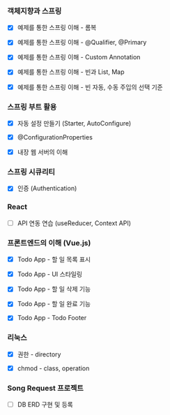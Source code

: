 ### 객체지향과 스프링

- [x] 예제를 통한 스프링 이해 - 롬복
- [x] 예제를 통한 스프링 이해 - @Qualifier, @Primary
- [x] 예제를 통한 스프링 이해 - Custom Annotation
- [x] 예제를 통한 스프링 이해 - 빈과 List, Map
- [x] 예제를 통한 스프링 이해 - 빈 자동, 수동 주입의 선택 기준



### 스프링 부트 활용

- [x] 자동 설정 만들기 (Starter, AutoConfigure)
- [x] @ConfigurationProperties
- [x] 내장 웹 서버의 이해



### 스프링 시큐리티

- [x] 인증 (Authentication)



### React

- [ ] API 연동 연습 (useReducer, Context API)



### 프론트엔드의 이해 (Vue.js)

- [x] Todo App - 할 일 목록 표시
- [x] Todo App - UI 스타일링
- [x] Todo App - 할 일 삭제 기능
- [x] Todo App - 할 일 완료 기능
- [x] Todo App - Todo Footer



### 리눅스

- [x] 권한 - directory
- [x] chmod - class, operation



### Song Request 프로젝트

- [ ] DB ERD 구현 및 등록